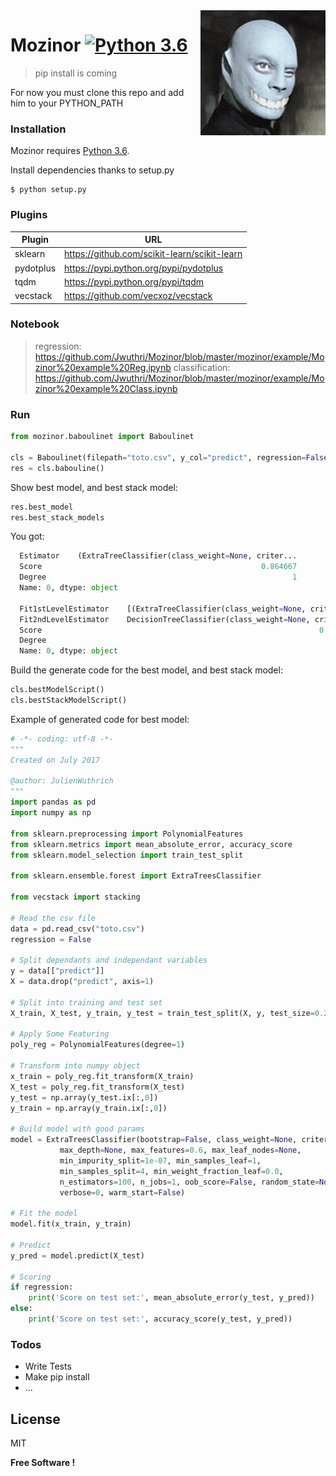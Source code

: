 <img src="icon.jpg" align="right" />

# Mozinor [![Python 3.6](https://img.shields.io/badge/python-3.6-blue.svg)](https://www.python.org/downloads/release/python-360/)

> pip install is coming

For now you must clone this repo and add him to your PYTHON_PATH

### Installation

Mozinor requires [Python 3.6](https://www.python.org/downloads/release/python-360/).

Install dependencies thanks to setup.py
```
$ python setup.py
```

### Plugins

| Plugin | URL |
| ------ | ------ |
| sklearn | https://github.com/scikit-learn/scikit-learn |
| pydotplus | https://pypi.python.org/pypi/pydotplus |
| tqdm | https://pypi.python.org/pypi/tqdm |
| vecstack | https://github.com/vecxoz/vecstack |

### Notebook

> regression:
  https://github.com/Jwuthri/Mozinor/blob/master/mozinor/example/Mozinor%20example%20Reg.ipynb
> classification:
  https://github.com/Jwuthri/Mozinor/blob/master/mozinor/example/Mozinor%20example%20Class.ipynb

### Run

```python
from mozinor.baboulinet import Baboulinet

cls = Baboulinet(filepath="toto.csv", y_col="predict", regression=False)
res = cls.babouline()
```
Show best model, and best stack model:
```python
res.best_model
res.best_stack_models
```
You got:
```python
  Estimator    (ExtraTreeClassifier(class_weight=None, criter...
  Score                                                 0.864667
  Degree                                                       1
  Name: 0, dtype: object
  
  Fit1stLevelEstimator    [(ExtraTreeClassifier(class_weight=None, crite...
  Fit2ndLevelEstimator    DecisionTreeClassifier(class_weight=None, crit...
  Score                                                              0.8736
  Degree                                                                  1
  Name: 0, dtype: object
```
Build the generate code for the best model, and best stack model:

```python
cls.bestModelScript()
cls.bestStackModelScript()
```
Example of generated code for best model:

```python
# -*- coding: utf-8 -*-
"""
Created on July 2017

@author: JulienWuthrich
"""
import pandas as pd
import numpy as np

from sklearn.preprocessing import PolynomialFeatures
from sklearn.metrics import mean_absolute_error, accuracy_score
from sklearn.model_selection import train_test_split

from sklearn.ensemble.forest import ExtraTreesClassifier

from vecstack import stacking

# Read the csv file
data = pd.read_csv("toto.csv")
regression = False

# Split dependants and independant variables
y = data[["predict"]]
X = data.drop("predict", axis=1)

# Split into training and test set
X_train, X_test, y_train, y_test = train_test_split(X, y, test_size=0.25)

# Apply Some Featuring
poly_reg = PolynomialFeatures(degree=1)

# Transform into numpy object
x_train = poly_reg.fit_transform(X_train)
X_test = poly_reg.fit_transform(X_test)
y_test = np.array(y_test.ix[:,0])
y_train = np.array(y_train.ix[:,0])

# Build model with good params
model = ExtraTreesClassifier(bootstrap=False, class_weight=None, criterion='entropy',
           max_depth=None, max_features=0.6, max_leaf_nodes=None,
           min_impurity_split=1e-07, min_samples_leaf=1,
           min_samples_split=4, min_weight_fraction_leaf=0.0,
           n_estimators=100, n_jobs=1, oob_score=False, random_state=None,
           verbose=0, warm_start=False)

# Fit the model
model.fit(x_train, y_train)

# Predict
y_pred = model.predict(X_test)

# Scoring
if regression:
    print('Score on test set:', mean_absolute_error(y_test, y_pred))
else:
    print('Score on test set:', accuracy_score(y_test, y_pred))
```

### Todos

 - Write Tests
 - Make pip install
 - ...

License
----

MIT


**Free Software !**
